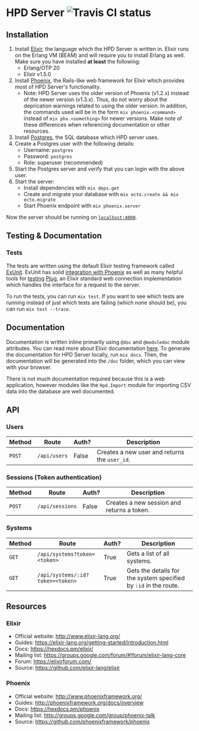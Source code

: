 # HPD Server ![Travis CI status](https://travis-ci.org/jswny/hpd-server.svg?branch=master)

## Installation

1. Install [Elixir](https://elixir-lang.org/install.html), the language which the HPD Server is written in. Elixir runs on the Erlang VM (BEAM) and will require you to install Erlang as well. Make sure you have installed **at least** the following:
    * Erlang/OTP 20
    * Elixir v1.5.0
2. Install [Phoenix](https://hexdocs.pm/phoenix/installation.html#content), the Rails-like web framework for Elixir which provides most of HPD Server's functionality.
     * Note: HPD Server uses the older version of Phoenix (v1.2.x) instead of the newer version (v1.3.x). Thus, do not worry about the deprication warnings related to using the older version. In addition, the commands used will be in the form `mix phoenix.<command>` instead of `mix phx.<something>` for newer versions. Make note of these differences when referencing documentation or other resources.
3. Install [Postgres](https://www.postgresql.org/), the SQL database which HPD server uses.
4. Create a Postgres user with the following details:
    * Username: `postgres`
    * Password: `postgres`
    * Role: superuser (recommended)
5. Start the Postgres server and verify that you can login with the above user.
6. Start the server:
    * Install dependencies with `mix deps.get`
    * Create and migrate your database with `mix ecto.create && mix ecto.migrate`
    * Start Phoenix endpoint with `mix phoenix.server`

Now the server should be running on [`localhost:4000`](http://localhost:4000).

## Testing & Documentation

### Tests
The tests are written using the default Elixir testing framework called [ExUnit](https://hexdocs.pm/ex_unit/ExUnit.html). ExUnit has solid [integration with Phoenix](https://hexdocs.pm/phoenix/testing.html#content) as well as many helpful tools for [testing](https://hexdocs.pm/plug/Plug.Test.html) [Plug](https://github.com/elixir-plug/plug), an Elixir standard web connection implementation which handles the interface for a request to the server.

To run the tests, you can run `mix test`. If you want to see which tests are running instead of just which tests are failing (which none should be), you can run `mix test --trace`.

## Documentation
Documentation is written inline primarily using `@doc` and `@moduledoc` module attributes. You can read more about Elixir documentation [here](https://hexdocs.pm/elixir/writing-documentation.html#content). To generate the documentation for HPD Server locally, run `mix docs`. Then, the documentation will be generated into the `/doc` folder, which you can view with your browser.

There is not much documentation required because this is a web application, however modules like the `Hpd.Import` module for importing CSV data into the database are well documented.

## API

### Users
| Method | Route | Auth? | Description |
| ------ | ----- | ----- | ----------- |
| `POST` | `/api/users` | False | Creates a new user and returns the `user_id`. |

### Sessions (Token authentication)
| Method | Route | Auth? | Description |
| ------ | ----- | ----- | ----------- |
| `POST` | `/api/sessions` | False | Creates a new session and returns a token. |

### Systems
| Method | Route | Auth? | Description |
| ------ | ----- | ----- | ----------- |
| `GET` | `/api/systems?token=<token>` | True | Gets a list of all systems. |
| `GET` | `/api/systems/:id?token=<token>` | True | Gets the details for the system specified by `:id` in the route. |

## Resources

### Elixir
  * Official website: http://www.elixir-lang.org/
  * Guides: https://elixir-lang.org/getting-started/introduction.html
  * Docs: https://hexdocs.pm/elixir/
  * Mailing list: https://groups.google.com/forum/#!forum/elixir-lang-core
  * Forum: https://elixirforum.com/
  * Source: https://github.com/elixir-lang/elixir

### Phoenix
  * Official website: http://www.phoenixframework.org/
  * Guides: http://phoenixframework.org/docs/overview
  * Docs: https://hexdocs.pm/phoenix
  * Mailing list: http://groups.google.com/group/phoenix-talk
  * Source: https://github.com/phoenixframework/phoenix

